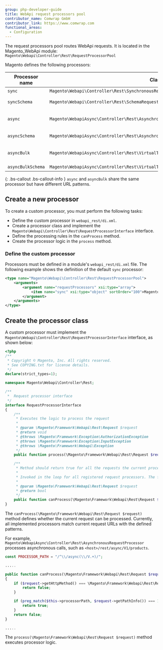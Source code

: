 ```yaml
---
group: php-developer-guide
title: WebApi request processors pool
contributor_name: Comwrap GmbH
contributor_link: https://www.comwrap.com
functional_areas:
  - Configuration
---
```


The request processors pool routes WebApi requests. It is located in the Magento_WebApi module: `Magento\Webapi\Controller\Rest\RequestProcessorPool`

Magento defines the following processors: 

Processor name | Class | URL pattern | Description
--- | --- | --- | ---
`sync` | `Magento\Webapi\Controller\Rest\SynchronousRequestProcessor` | `/^\\/V\\d+/`| Executes the corresponding service contract.
`syncSchema` | `Magento\Webapi\Controller\Rest\SchemaRequestProcessor` | `schema` | Delivers the schema needed for generating Swagger documentation.
`async` | `Magento\WebapiAsync\Controller\Rest\AsynchronousRequestProcessor` | `/^\\/async(\\/V.+)/` | Performs an asynchronous API request. It executes `Magento\AsynchronousOperations\Model\MassSchedule::publishMass`, which places a single message in the queue.
`asyncSchema` | `Magento\WebapiAsync\Controller\Rest\AsynchronousSchemaRequestProcessor` | `async/schema` | Delivers the schema needed for generating Swagger documentation for asynchronous endpoints.
`asyncBulk` | `Magento\WebapiAsync\Controller\Rest\VirtualType\AsynchronousBulkRequestProcessor` | `/^\\/async\/bulk(\\/V.+)/` | Performs a bulk API request by executing `Magento\AsynchronousOperations\Model\MassSchedule::publishMass`, which places multiple messages in the queue.
`asyncBulkSchema` | `Magento\WebapiAsync\Controller\Rest\VirtualType\AsynchronousBulkSchemaRequestProcessor` | `async/bulk/schema` | Currently not used. Reserved for future use.

{: .bs-callout .bs-callout-info }
`async` and `asyncBulk` share the same processor but have different URL patterns.

## Create a new processor

To create a custom processor, you must perform the following tasks: 

* Define the custom processor in `webapi_rest/di.xml`.
* Create a processor class and implement the `Magento\Webapi\Controller\Rest\RequestProcessorInterface` interface.
* Define the processing rules in the `canProcess` method.
* Create the processor logic in the `process` method.


### Define the custom processor

Processors must be defined in a module's `webapi_rest/di.xml` file. The following example shows the definition of the default `sync` processor:


```xml
<type name="Magento\Webapi\Controller\Rest\RequestProcessorPool">
    <arguments>
        <argument name="requestProcessors" xsi:type="array">
            <item name="sync" xsi:type="object" sortOrder="100">Magento\Webapi\Controller\Rest\SynchronousRequestProcessor</item>
        </argument>
    </arguments>
</type>
```

## Create the processor class

A custom processor must implement the `Magento\Webapi\Controller\Rest\RequestProcessorInterface` interface, as shown below:

```php
<?php
/**
 * Copyright © Magento, Inc. All rights reserved.
 * See COPYING.txt for license details.
 */
declare(strict_types=1);

namespace Magento\Webapi\Controller\Rest;

/**
 *  Request processor interface
 */
interface RequestProcessorInterface
{
    /**
     * Executes the logic to process the request
     *
     * @param \Magento\Framework\Webapi\Rest\Request $request
     * @return void
     * @throws \Magento\Framework\Exception\AuthorizationException
     * @throws \Magento\Framework\Exception\InputException
     * @throws \Magento\Framework\Webapi\Exception
     */
    public function process(\Magento\Framework\Webapi\Rest\Request $request);

    /**
     * Method should return true for all the requests the current processor can process.
     *
     * Invoked in the loop for all registered request processors. The first one wins.
     *
     * @param \Magento\Framework\Webapi\Rest\Request $request
     * @return bool
     */
    public function canProcess(\Magento\Framework\Webapi\Rest\Request $request);
}
```

The `canProcess(\Magento\Framework\Webapi\Rest\Request $request)` method defines whether the current request can be processed. Currently, all implemented processors match current request URLs with the defined patterns. 

For example, `Magento\WebapiAsync\Controller\Rest\AsynchronousRequestProcessor` processes asynchronous calls, such as `<host>/rest/async/V1/products`.


```php
const PROCESSOR_PATH = "/^\\/async(\\/V.+)/";

.....

public function canProcess(\Magento\Framework\Webapi\Rest\Request $request)
{
    if ($request->getHttpMethod() === \Magento\Framework\Webapi\Rest\Request::HTTP_METHOD_GET) {
        return false;
    }

    if (preg_match($this->processorPath, $request->getPathInfo()) === 1) {
        return true;
    }
    return false;
}

.....
```

The `process(\Magento\Framework\Webapi\Rest\Request $request)` method executes processor logic.
